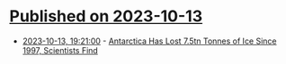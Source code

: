 # [Published on 2023-10-13](index.md)

* [2023-10-13, 19:21:00](https://news.slashdot.org/story/23/10/13/1528201/antarctica-has-lost-75tn-tonnes-of-ice-since-1997-scientists-find?utm_source=rss1.0mainlinkanon&utm_medium=feed) - [Antarctica Has Lost 7.5tn Tonnes of Ice Since 1997, Scientists Find](https://news.slashdot.org/story/23/10/13/1528201/antarctica-has-lost-75tn-tonnes-of-ice-since-1997-scientists-find?utm_source=rss1.0mainlinkanon&utm_medium=feed)
